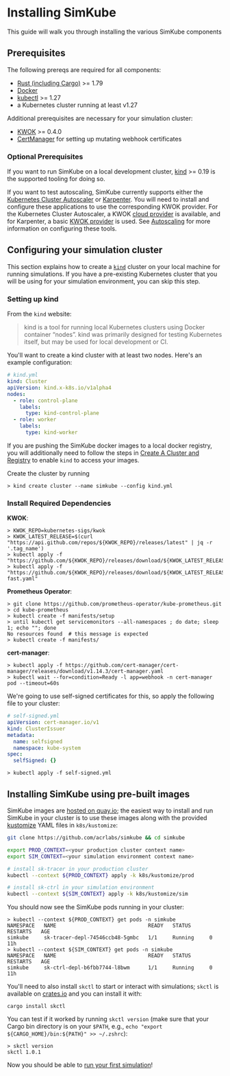 <!--
template: docs.html
-->

# Installing SimKube

This guide will walk you through installing the various SimKube components

## Prerequisites

The following prereqs are required for all components:

- [Rust (including Cargo)](https://www.rust-lang.org/learn/get-started) >= 1.79
- [Docker](https://docs.docker.com/get-started/)
- [kubectl](https://kubernetes.io/docs/tasks/tools/) >= 1.27
- a Kubernetes cluster running at least v1.27

Additional prerequisites are necessary for your simulation cluster:

- [KWOK](https://kwok.sigs.k8s.io) >= 0.4.0
- [CertManager](https://cert-manager.io) for setting up mutating webhook certificates

### Optional Prerequisites

If you want to run SimKube on a local development cluster, [kind](https://kind.sigs.k8s.io) >= 0.19 is the supported
tooling for doing so.

If you want to test autoscaling, SimKube currently supports either the [Kubernetes Cluster Autoscaler](https://github.com/kubernetes/autoscaler)
or [Karpenter](https://karpenter.sh).  You will need to install and configure these applications to use the
corresponding KWOK provider.  For the Kubernetes Cluster Autoscaler, a KWOK [cloud provider](https://github.com/kubernetes/autoscaler/tree/master/cluster-autoscaler/cloudprovider/kwok)
is available, and for Karpenter, a basic [KWOK provider](https://github.com/kubernetes-sigs/karpenter/tree/main/kwok) is
used.  See [Autoscaling](../adv/autoscaling.md) for more information on configuring these tools.

## Configuring your simulation cluster

This section explains how to create a [`kind`](https://kind.sigs.k8s.io) cluster on your local machine for running
simulations.  If you have a pre-existing Kubernetes cluster that you will be using for your simulation environment, you
can skip this step.

### Setting up kind

From the `kind` website:

> kind is a tool for running local Kubernetes clusters using Docker container “nodes”.  kind was primarily designed for
> testing Kubernetes itself, but may be used for local development or CI.

You'll want to create a kind cluster with at least two nodes.  Here's an example configuration:

```yaml
# kind.yml
kind: Cluster
apiVersion: kind.x-k8s.io/v1alpha4
nodes:
  - role: control-plane
    labels:
      type: kind-control-plane
  - role: worker
    labels:
      type: kind-worker
```

If you are pushing the SimKube docker images to a local docker registry, you will additionally need to follow the steps
in [Create A Cluster and Registry](https://kind.sigs.k8s.io/docs/user/local-registry/) to enable `kind` to access your
images.

Create the cluster by running

```
> kind create cluster --name simkube --config kind.yml
```

### Install Required Dependencies

**KWOK**:

```
> KWOK_REPO=kubernetes-sigs/kwok
> KWOK_LATEST_RELEASE=$(curl "https://api.github.com/repos/${KWOK_REPO}/releases/latest" | jq -r '.tag_name')
> kubectl apply -f "https://github.com/${KWOK_REPO}/releases/download/${KWOK_LATEST_RELEASE}/kwok.yaml"
> kubectl apply -f "https://github.com/${KWOK_REPO}/releases/download/${KWOK_LATEST_RELEASE}/stage-fast.yaml"
```

**Prometheus Operator**:

```
> git clone https://github.com/prometheus-operator/kube-prometheus.git
> cd kube-prometheus
> kubectl create -f manifests/setup
> until kubectl get servicemonitors --all-namespaces ; do date; sleep 1; echo ""; done
No resources found  # this message is expected
> kubectl create -f manifests/
```

**cert-manager**:

```
> kubectl apply -f https://github.com/cert-manager/cert-manager/releases/download/v1.14.3/cert-manager.yaml
> kubectl wait --for=condition=Ready -l app=webhook -n cert-manager pod --timeout=60s
```

We're going to use self-signed certificates for this, so apply the following file to your cluster:

```yaml
# self-signed.yml
apiVersion: cert-manager.io/v1
kind: ClusterIssuer
metadata:
  name: selfsigned
  namespace: kube-system
spec:
  selfSigned: {}
```

```
> kubectl apply -f self-signed.yml
```

## Installing SimKube using pre-built images

SimKube images are [hosted on quay.io](https://quay.io/organization/appliedcomputing); the easiest way to install and
run SimKube in your cluster is to use these images along with the provided [kustomize](https://kubernetes.io/docs/tasks/manage-kubernetes-objects/kustomization/)
YAML files in `k8s/kustomize`:

```bash
git clone https://github.com/acrlabs/simkube && cd simkube

export PROD_CONTEXT=<your production cluster context name>
export SIM_CONTEXT=<your simulation environment context name>

# install sk-tracer in your production cluster
kubectl --context ${PROD_CONTEXT} apply -k k8s/kustomize/prod

# install sk-ctrl in your simulation environment
kubectl --context ${SIM_CONTEXT} apply -k k8s/kustomize/sim
```

You should now see the SimKube pods running in your cluster:


```
> kubectl --context ${PROD_CONTEXT} get pods -n simkube
NAMESPACE   NAME                              READY   STATUS      RESTARTS   AGE
simkube     sk-tracer-depl-74546ccb48-5gmbc   1/1     Running     0          11h
> kubectl --context ${SIM_CONTEXT} get pods -n simkube
NAMESPACE   NAME                              READY   STATUS      RESTARTS   AGE
simkube     sk-ctrl-depl-b6fbb7744-l8bwm      1/1     Running     0          11h
```

You'll need to also install `skctl` to start or interact with simulations; `skctl` is available on
[crates.io](https://crates.io/crates/skctl) and you can install it with:

```
cargo install skctl
```

You can test if it worked by running `skctl version` (make sure that your Cargo bin directory is on your `$PATH`, e.g.,
`echo "export ${CARGO_HOME}/bin:${PATH}" >> ~/.zshrc`):

```
> skctl version
skctl 1.0.1
```

Now you should be able to [run your first simulation](./running.md)!
